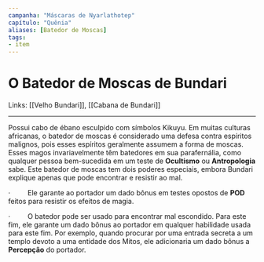```yaml
---
campanha: "Máscaras de Nyarlathotep"
capítulo: "Quênia"
aliases: [Batedor de Moscas]
tags: 
- item
---
```


# O Batedor de Moscas de Bundari

Links: [[Velho Bundari]], [[Cabana de Bundari]]

---

Possui cabo de ébano esculpido com símbolos Kikuyu. Em muitas culturas africanas, o batedor de moscas é considerado uma defesa contra espíritos malignos, pois esses espíritos geralmente assumem a forma de moscas. Esses magos invariavelmente têm batedores em sua parafernália, como qualquer pessoa bem-sucedida em um teste de **Ocultismo** ou **Antropologia** sabe. Este batedor de moscas tem dois poderes especiais, embora Bundari explique apenas que pode encontrar e resistir ao mal.

·         Ele garante ao portador um dado bônus em testes opostos de **POD** feitos para resistir os efeitos de magia.

·         O batedor pode ser usado para encontrar mal escondido. Para este fim, ele garante um dado bônus ao portador em qualquer habilidade usada para este fim. Por exemplo, quando procurar por uma entrada secreta a um templo devoto a uma entidade dos Mitos, ele adicionaria um dado bônus a **Percepção** do portador.